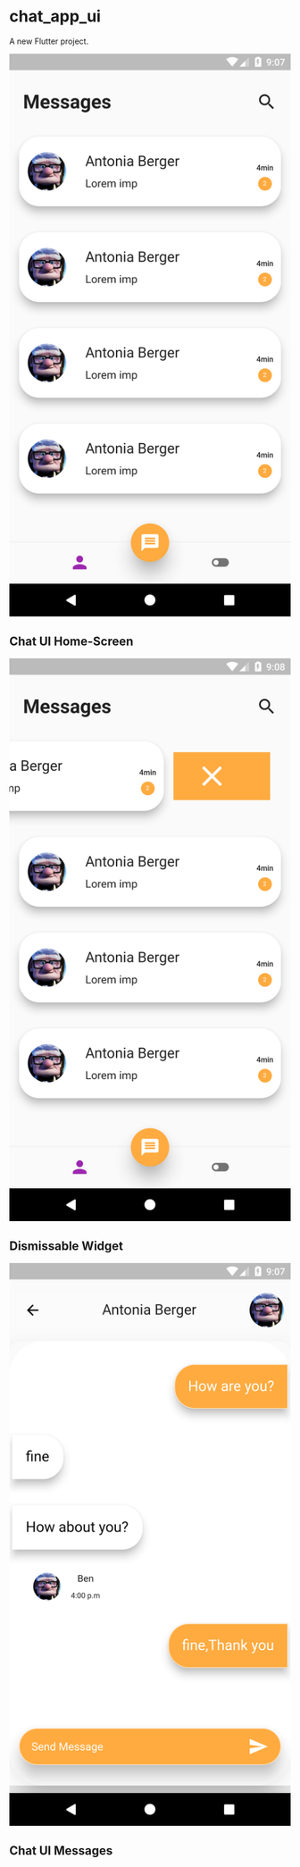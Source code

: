 # chat_app_ui

A new Flutter project.

![](./UI_images/2.png)

## Chat UI Home-Screen

![](./UI_images/1.png)

## Dismissable Widget

![](./UI_images/3.png)

## Chat UI Messages
